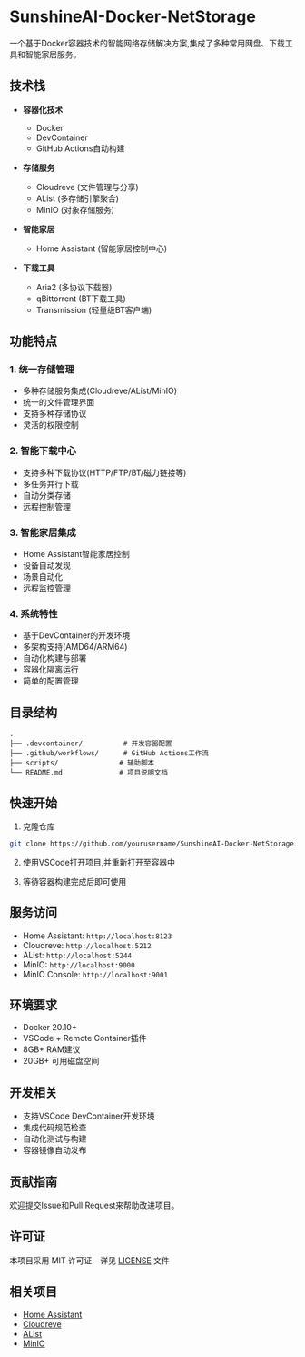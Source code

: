 # SunshineAI-Docker-NetStorage

一个基于Docker容器技术的智能网络存储解决方案,集成了多种常用网盘、下载工具和智能家居服务。

## 技术栈

- **容器化技术**
  - Docker
  - DevContainer
  - GitHub Actions自动构建

- **存储服务**
  - Cloudreve (文件管理与分享)
  - AList (多存储引擎聚合)
  - MinIO (对象存储服务)

- **智能家居**
  - Home Assistant (智能家居控制中心)

- **下载工具**
  - Aria2 (多协议下载器)
  - qBittorrent (BT下载工具)
  - Transmission (轻量级BT客户端)

## 功能特点

### 1. 统一存储管理
- 多种存储服务集成(Cloudreve/AList/MinIO)
- 统一的文件管理界面
- 支持多种存储协议
- 灵活的权限控制

### 2. 智能下载中心
- 支持多种下载协议(HTTP/FTP/BT/磁力链接等)
- 多任务并行下载
- 自动分类存储
- 远程控制管理

### 3. 智能家居集成
- Home Assistant智能家居控制
- 设备自动发现
- 场景自动化
- 远程监控管理

### 4. 系统特性
- 基于DevContainer的开发环境
- 多架构支持(AMD64/ARM64)
- 自动化构建与部署
- 容器化隔离运行
- 简单的配置管理

## 目录结构

```
.
├── .devcontainer/          # 开发容器配置
├── .github/workflows/      # GitHub Actions工作流
├── scripts/               # 辅助脚本
└── README.md              # 项目说明文档
```

## 快速开始

1. 克隆仓库
```bash
git clone https://github.com/yourusername/SunshineAI-Docker-NetStorage.git
```

2. 使用VSCode打开项目,并重新打开至容器中

3. 等待容器构建完成后即可使用

## 服务访问

- Home Assistant: `http://localhost:8123`
- Cloudreve: `http://localhost:5212`
- AList: `http://localhost:5244`
- MinIO: `http://localhost:9000`
- MinIO Console: `http://localhost:9001`

## 环境要求

- Docker 20.10+
- VSCode + Remote Container插件
- 8GB+ RAM建议
- 20GB+ 可用磁盘空间

## 开发相关

- 支持VSCode DevContainer开发环境
- 集成代码规范检查
- 自动化测试与构建
- 容器镜像自动发布

## 贡献指南

欢迎提交Issue和Pull Request来帮助改进项目。

## 许可证

本项目采用 MIT 许可证 - 详见 [LICENSE](LICENSE) 文件

## 相关项目

- [Home Assistant](https://www.home-assistant.io/)
- [Cloudreve](https://github.com/cloudreve/Cloudreve)
- [AList](https://github.com/alist-org/alist)
- [MinIO](https://min.io/)
```